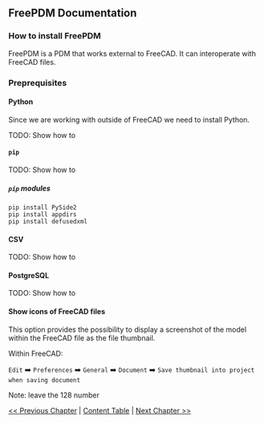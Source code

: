 ## FreePDM Documentation

### How to install FreePDM

FreePDM is a PDM that works external to FreeCAD. It can interoperate with FreeCAD files.

### Preprequisites

#### Python

Since we are working with outside of FreeCAD we need to install Python.

TODO: Show how to

#### `pip`
TODO: Show how to

##### `pip` modules

```shell
pip install PySide2
pip install appdirs
pip install defusedxml
```

#### CSV

TODO: Show how to

#### PostgreSQL

TODO: Show how to

#### Show icons of FreeCAD files

This option provides the possibility to display a screenshot of the model within the FreeCAD file as the file thumbnail.  

Within FreeCAD:  

`Edit` ➡️ `Preferences` ➡️ `General` ➡️ `Document` ➡️ `Save thumbnail into project when saving document`  

Note: leave the 128 number

[<< Previous Chapter](README.md) | [Content Table](README.md) | [Next Chapter >>](commands.md)
